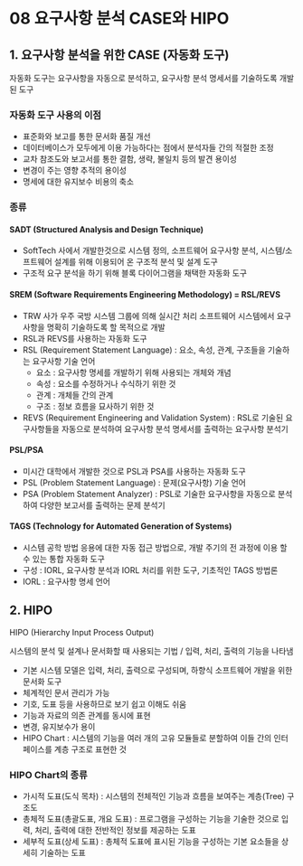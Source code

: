 # 08 요구사항 분석 CASE와 HIPO

## 1. 요구사항 분석을 위한 CASE (자동화 도구)

자동화 도구는 요구사항을 자동으로 분석하고, 요구사항 분석 명세서를 기술하도록 개발된 도구

### 자동화 도구 사용의 이점

- 표준화와 보고를 통한 문서화 품질 개선
- 데이터베이스가 모두에게 이용 가능하다는 점에서 분석자들 간의 적절한 조정
- 교차 참조도와 보고서를 통한 결함, 생략, 불일치 등의 발견 용이성
- 변경이 주는 영향 추적의 용이성
- 명세에 대한 유지보수 비용의 축소

### 종류

#### SADT (Structured Analysis and Design Technique)

- SoftTech 사에서 개발한것으로 시스템 정의, 소프트웨어 요구사항 분석, 시스템/소프트웨어 설계를 위해 이용되어 온 구조적 분석 및 설계 도구
- 구조적 요구 분석을 하기 위해 블록 다이어그램을 채택한 자동화 도구

#### SREM (Software Requirements Engineering Methodology) = RSL/REVS

- TRW 사가 우주 국방 시스템 그룹에 의해 실시간 처리 소프트웨어 시스템에서 요구사항을 명확히 기술하도록 할 목적으로 개발
- RSL과 REVS를 사용하는 자동화 도구
- RSL (Requirement Statement Language) : 요소, 속성, 관계, 구조들을 기술하는 요구사항 기술 언어
  - 요소 : 요구사항 명세를 개발하기 위해 사용되는 개체와 개념
  - 속성 : 요소를 수정하거나 수식하기 위한 것
  - 관계 : 개체들 간의 관계
  - 구조 : 정보 흐름을 묘사하기 위한 것
- REVS (Requirement Engineering and Validation System) : RSL로 기술된 요구사항들을 자동으로 분석하여 요구사항 분석 명세서를 출력하는 요구사항 분석기

#### PSL/PSA

- 미시간 대학에서 개발한 것으로 PSL과 PSA를 사용하는 자동화 도구
- PSL (Problem Statement Language) : 문제(요구사항) 기술 언어
- PSA (Problem Statement Analyzer) : PSL로 기술한 요구사항을 자동으로 분석하여 다양한 보고서를 출력하는 문제 분석기

#### TAGS (Technology for Automated Generation of Systems)

- 시스템 공학 방법 응용에 대한 자동 접근 방법으로, 개발 주기의 전 과정에 이용 할 수 있는 통합 자동화 도구
- 구성 : IORL, 요구사항 분석과 IORL 처리를 위한 도구, 기초적인 TAGS 방법론
- IORL : 요구사항 명세 언어

## 2. HIPO

HIPO (Hierarchy Input Process Output)

시스템의 분석 및 설계나 문서화할 때 사용되는 기법 / 입력, 처리, 출력의 기능을 나타냄

- 기본 시스템 모델은 입력, 처리, 출력으로 구성되며, 하향식 소프트웨어 개발을 위한 문서화 도구
- 체계적인 문서 관리가 가능
- 기호, 도표 등을 사용하므로 보기 쉽고 이해도 쉬움
- 기능과 자료의 의존 관계를 동시에 표현
- 변경, 유지보수가 용이
- HIPO Chart : 시스템의 기능을 여러 개의 고유 모듈들로 분할하여 이들 간의 인터페이스를 계층 구조로 표현한 것

### HIPO Chart의 종류

- 가시적 도표(도식 목차) : 시스템의 전체적인 기능과 흐름을 보여주는 계층(Tree) 구조도
- 총체적 도표(총괄도표, 개요 도표) : 프로그램을 구성하는 기능을 기술한 것으로 입력, 처리, 출력에 대한 전반적인 정보를 제공하는 도표
- 세부적 도표(상세 도표) : 총체적 도표에 표시된 기능을 구성하는 기본 요소들을 상세히 기술하는 도표